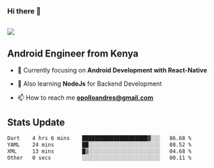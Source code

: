 ### Hi there 👋
<h2 align="left"><img src="https://readme-typing-svg.herokuapp.com?color='blue'&lines=I'm+Andrew+Opollo😊;Welcome+to+my+Github😜"> </h2>

## Android Engineer from Kenya


- 🌱 Currently focusing on **Android Development with React-Native**

- 🔭 Also learning **NodeJs** for Backend Development

- 📫 How to reach me **opolloandres@gmail.com**


## Stats Update
<!--START_SECTION:waka-->

```txt
Dart    4 hrs 6 mins    █████████████████████▓░░░   86.68 %
YAML    24 mins         ██░░░░░░░░░░░░░░░░░░░░░░░   08.52 %
XML     13 mins         █▒░░░░░░░░░░░░░░░░░░░░░░░   04.68 %
Other   0 secs          ░░░░░░░░░░░░░░░░░░░░░░░░░   00.11 %
```

<!--END_SECTION:waka-->



